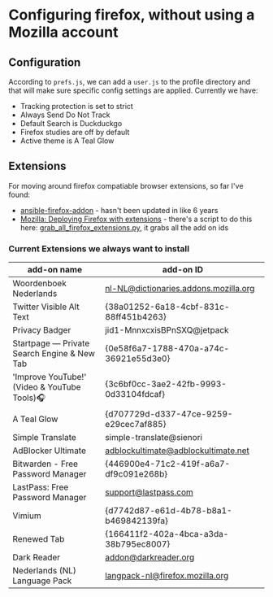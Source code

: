 # Configuring firefox, without using a Mozilla account

## Configuration
According to `prefs.js`, we can add a `user.js` to the profile directory and that will make sure specific config settings are applied. Currently we have:
- Tracking protection is set to strict
- Always Send Do Not Track
- Default Search is Duckduckgo
- Firefox studies are off by default
- Active theme is A Teal Glow

## Extensions
For moving around firefox compatiable browser extensions, so far I've found:
- [ansible-firefox-addon](https://github.com/alzadude/ansible-firefox-addon) - hasn't been updated in like 6 years
- [Mozilla: Deploying Firefox with extensions](https://support.mozilla.org/en-US/kb/deploying-firefox-with-extensions) - there's a script to do this here: [grab_all_firefox_extensions.py](./grab_all_firefox_extensions.py), it grabs all the add on ids

### Current Extensions we always want to install

add-on name | add-on ID
---|---
| Woordenboek Nederlands | nl-NL@dictionaries.addons.mozilla.org |
| Twitter Visible Alt Text | {38a01252-6a18-4cbf-831c-88ff451b4263} |
| Privacy Badger | jid1-MnnxcxisBPnSXQ@jetpack |
| Startpage — Private Search Engine & New Tab | {0e58f6a7-1788-470a-a74c-36921e55d3e0} |
| 'Improve YouTube!' (Video & YouTube Tools)🎧 | {3c6bf0cc-3ae2-42fb-9993-0d33104fdcaf} |
| A Teal Glow | {d707729d-d337-47ce-9259-e29cec7af885} |
| Simple Translate | simple-translate@sienori |
| AdBlocker Ultimate | adblockultimate@adblockultimate.net |
| Bitwarden - Free Password Manager | {446900e4-71c2-419f-a6a7-df9c091e268b} |
| LastPass: Free Password Manager | support@lastpass.com |
| Vimium | {d7742d87-e61d-4b78-b8a1-b469842139fa} |
| Renewed Tab | {166411f2-402a-4bca-a3da-38b795ec8007} |
| Dark Reader | addon@darkreader.org |
| Nederlands (NL) Language Pack | langpack-nl@firefox.mozilla.org |
